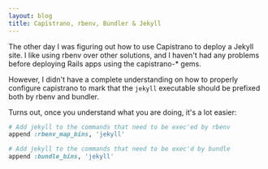 ```yaml
---
layout: blog
title: Capistrano, rbenv, Bundler & Jekyll
---
```


The other day I was figuring out how to use Capistrano to deploy a Jekyll site.
I like using rbenv over other solutions, and I haven't had any problems before
deploying Rails apps using the capistrano-\* gems.

However, I didn't have a complete understanding on how to properly configure
capistrano to mark that the `jekyll` executable should be prefixed both by rbenv
and bundler.

Turns out, once you understand what you are doing, it's a lot easier:

```ruby
# Add jekyll to the commands that need to be exec'ed by rbenv
append :rbenv_map_bins, 'jekyll'

# Add jekyll to the commands that need to be exec'd by bundle
append :bundle_bins, 'jekyll'
```
